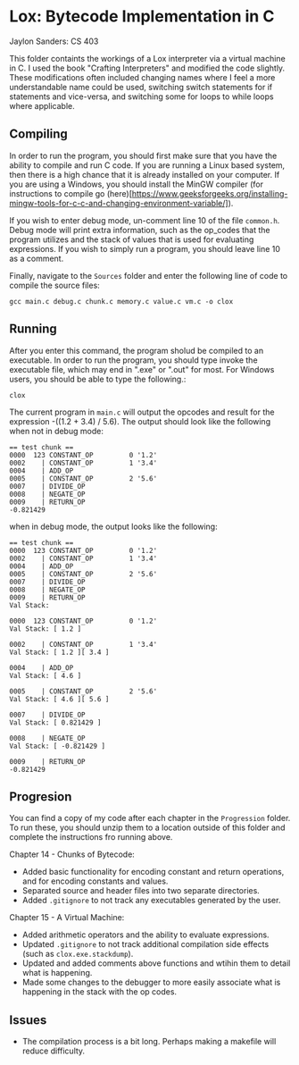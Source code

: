 # Lox: Bytecode Implementation in C
Jaylon Sanders: CS 403

This folder containts the workings of a Lox interpreter via a virtual machine in C. I used the book "Crafting Interpreters" and modified the code slightly. These modifications often included changing names where I feel a more understandable name could be used, switching switch statements for if statements and vice-versa, and switching some for loops to while loops where applicable.

## Compiling
In order to run the program, you should first make sure that you have the ability to compile and run C code. If you are running a Linux based system, then there is a high chance that it is already installed on your computer. If you are using a Windows, you should install the MinGW compiler (for instructions to compile go (here)[https://www.geeksforgeeks.org/installing-mingw-tools-for-c-c-and-changing-environment-variable/]). 

If you wish to enter debug mode, un-comment line 10 of the file ```common.h```. Debug mode will print extra information, such as the op_codes that the program utilizes and the stack of values that is used for evaluating expressions. If you wish to simply run a program, you should leave line 10 as a comment.

Finally, navigate to the ```Sources``` folder and enter the following line of code to compile the source files:
```
gcc main.c debug.c chunk.c memory.c value.c vm.c -o clox
```
## Running
After you enter this command, the program sholud be compiled to an executable. In order to run the program, you should type invoke the executable file, which may end in ".exe" or ".out" for most. For Windows users, you should be able to type the following.:
```
clox
```

The current program in ```main.c``` will output the opcodes and result for the expression -((1.2 + 3.4) / 5.6). 
The output should look like the following when not in debug mode: 
```
== test chunk ==
0000  123 CONSTANT_OP         0 '1.2'
0002    | CONSTANT_OP         1 '3.4'
0004    | ADD_OP
0005    | CONSTANT_OP         2 '5.6'
0007    | DIVIDE_OP
0008    | NEGATE_OP
0009    | RETURN_OP
-0.821429

```
when in debug mode, the output looks like the following:
```
== test chunk ==
0000  123 CONSTANT_OP         0 '1.2'
0002    | CONSTANT_OP         1 '3.4'
0004    | ADD_OP
0005    | CONSTANT_OP         2 '5.6'
0007    | DIVIDE_OP
0008    | NEGATE_OP
0009    | RETURN_OP
Val Stack:

0000  123 CONSTANT_OP         0 '1.2'
Val Stack: [ 1.2 ]

0002    | CONSTANT_OP         1 '3.4'
Val Stack: [ 1.2 ][ 3.4 ]

0004    | ADD_OP
Val Stack: [ 4.6 ]

0005    | CONSTANT_OP         2 '5.6'
Val Stack: [ 4.6 ][ 5.6 ]

0007    | DIVIDE_OP
Val Stack: [ 0.821429 ]

0008    | NEGATE_OP
Val Stack: [ -0.821429 ]

0009    | RETURN_OP
-0.821429

```

## Progresion
You can find a copy of my code after each chapter in the ```Progression``` folder. To run these, you should unzip them to a location outside of this folder and complete the instructions fro running above.

Chapter 14 - Chunks of Bytecode:
- Added basic functionality for encoding constant and return operations, and for encoding constants and values.
- Separated source and header files into two separate directories.
- Added ```.gitignore``` to not track any executables generated by the user.

Chapter 15 - A Virtual Machine:
- Added arithmetic operators and the ability to evaluate expressions.
- Updated ```.gitignore``` to not track additional compilation side effects (such as ```clox.exe.stackdump```).
- Updated and added comments above functions and wtihin them to detail what is happening.
- Made some changes to the debugger to more easily associate what is happening in the stack with the op codes.

## Issues
- The compilation process is a bit long. Perhaps making a makefile will reduce difficulty. 